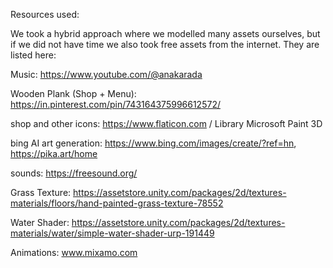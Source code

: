 Resources used:

We took a hybrid approach where we modelled many assets ourselves, but if we did not have time we also took free assets from the internet.  They are listed here:

Music: https://www.youtube.com/@anakarada 

Wooden Plank (Shop + Menu): https://in.pinterest.com/pin/743164375996612572/ 

shop and other icons: https://www.flaticon.com  / Library Microsoft Paint 3D

bing AI art generation: https://www.bing.com/images/create/?ref=hn, https://pika.art/home 

sounds: https://freesound.org/ 

Grass Texture: https://assetstore.unity.com/packages/2d/textures-materials/floors/hand-painted-grass-texture-78552 

Water Shader: https://assetstore.unity.com/packages/2d/textures-materials/water/simple-water-shader-urp-191449 

Animations: www.mixamo.com
